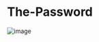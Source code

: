 # The-Password




![image](https://user-images.githubusercontent.com/111665712/191157263-900b32a5-2a0b-420f-b030-9626a453e422.png)
